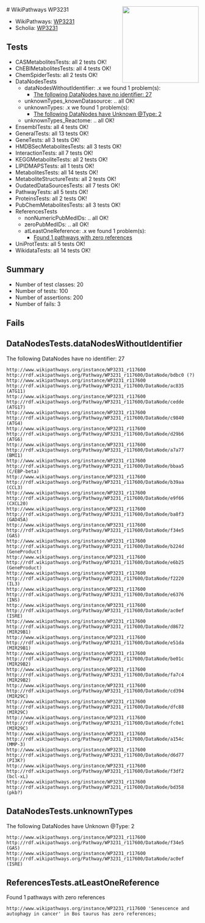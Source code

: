 <img style="float: right; width: 200px" src="https://upload.wikimedia.org/wikipedia/commons/thumb/8/83/Wplogo_with_text_500.png/640px-Wplogo_with_text_500.png" />
# WikiPathways WP3231

* WikiPathways: [WP3231](https://identifiers.org/wikipathways:WP3231)
* Scholia: [WP3231](https://scholia.toolforge.org/wikipathways/WP3231)
## Tests
* CASMetabolitesTests: all 2 tests OK!
* ChEBIMetabolitesTests: all 4 tests OK!
* ChemSpiderTests: all 2 tests OK!
* DataNodesTests
    * dataNodesWithoutIdentifier: .x we found 1 problem(s):
        * [The following DataNodes have no identifier: 27](#8792c4b6)
    * unknownTypes_knownDatasource: .. all OK!
    * unknownTypes: .x we found 1 problem(s):
        * [The following DataNodes have Unknown @Type: 2](#839973e0)
    * unknownTypes_Reactome: .. all OK!
* EnsemblTests: all 4 tests OK!
* GeneralTests: all 13 tests OK!
* GeneTests: all 3 tests OK!
* HMDBSecMetabolitesTests: all 3 tests OK!
* InteractionTests: all 7 tests OK!
* KEGGMetaboliteTests: all 2 tests OK!
* LIPIDMAPSTests: all 1 tests OK!
* MetabolitesTests: all 14 tests OK!
* MetaboliteStructureTests: all 2 tests OK!
* OudatedDataSourcesTests: all 7 tests OK!
* PathwayTests: all 5 tests OK!
* ProteinsTests: all 2 tests OK!
* PubChemMetabolitesTests: all 3 tests OK!
* ReferencesTests
    * nonNumericPubMedIDs: .. all OK!
    * zeroPubMedIDs: .. all OK!
    * atLeastOneReference: .x we found 1 problem(s):
        * [Found 1 pathways with zero references](#35eb778e)
* UniProtTests: all 5 tests OK!
* WikidataTests: all 14 tests OK!


## Summary

* Number of test classes: 20
* Number of tests: 100
* Number of assertions: 200
* Number of fails: 3

## Fails

<a name="8792c4b6" />

## DataNodesTests.dataNodesWithoutIdentifier

The following DataNodes have no identifier: 27
```
http://www.wikipathways.org/instance/WP3231_r117600 http://rdf.wikipathways.org/Pathway/WP3231_r117600/DataNode/bdbc0 (?)
http://www.wikipathways.org/instance/WP3231_r117600 http://rdf.wikipathways.org/Pathway/WP3231_r117600/DataNode/ac835 (ATG11)
http://www.wikipathways.org/instance/WP3231_r117600 http://rdf.wikipathways.org/Pathway/WP3231_r117600/DataNode/cedde (ATG17)
http://www.wikipathways.org/instance/WP3231_r117600 http://rdf.wikipathways.org/Pathway/WP3231_r117600/DataNode/c9840 (ATG4)
http://www.wikipathways.org/instance/WP3231_r117600 http://rdf.wikipathways.org/Pathway/WP3231_r117600/DataNode/d29b6 (ATG6)
http://www.wikipathways.org/instance/WP3231_r117600 http://rdf.wikipathways.org/Pathway/WP3231_r117600/DataNode/a7a77 (BMI1)
http://www.wikipathways.org/instance/WP3231_r117600 http://rdf.wikipathways.org/Pathway/WP3231_r117600/DataNode/bbaa5 (C/EBP-beta)
http://www.wikipathways.org/instance/WP3231_r117600 http://rdf.wikipathways.org/Pathway/WP3231_r117600/DataNode/b39aa (CCL3)
http://www.wikipathways.org/instance/WP3231_r117600 http://rdf.wikipathways.org/Pathway/WP3231_r117600/DataNode/e9f66 (CXCL20)
http://www.wikipathways.org/instance/WP3231_r117600 http://rdf.wikipathways.org/Pathway/WP3231_r117600/DataNode/ba8f3 (GAD45A)
http://www.wikipathways.org/instance/WP3231_r117600 http://rdf.wikipathways.org/Pathway/WP3231_r117600/DataNode/f34e5 (GAS)
http://www.wikipathways.org/instance/WP3231_r117600 http://rdf.wikipathways.org/Pathway/WP3231_r117600/DataNode/b224d (GeneProduct)
http://www.wikipathways.org/instance/WP3231_r117600 http://rdf.wikipathways.org/Pathway/WP3231_r117600/DataNode/e6b25 (GeneProduct)
http://www.wikipathways.org/instance/WP3231_r117600 http://rdf.wikipathways.org/Pathway/WP3231_r117600/DataNode/f2220 (IL3)
http://www.wikipathways.org/instance/WP3231_r117600 http://rdf.wikipathways.org/Pathway/WP3231_r117600/DataNode/e6376 (INS)
http://www.wikipathways.org/instance/WP3231_r117600 http://rdf.wikipathways.org/Pathway/WP3231_r117600/DataNode/ac0ef (ISRE)
http://www.wikipathways.org/instance/WP3231_r117600 http://rdf.wikipathways.org/Pathway/WP3231_r117600/DataNode/d8672 (MIR29B1)
http://www.wikipathways.org/instance/WP3231_r117600 http://rdf.wikipathways.org/Pathway/WP3231_r117600/DataNode/e51da (MIR29B1)
http://www.wikipathways.org/instance/WP3231_r117600 http://rdf.wikipathways.org/Pathway/WP3231_r117600/DataNode/be01c (MIR29B2)
http://www.wikipathways.org/instance/WP3231_r117600 http://rdf.wikipathways.org/Pathway/WP3231_r117600/DataNode/fa7c4 (MIR29B2)
http://www.wikipathways.org/instance/WP3231_r117600 http://rdf.wikipathways.org/Pathway/WP3231_r117600/DataNode/cd394 (MIR29C)
http://www.wikipathways.org/instance/WP3231_r117600 http://rdf.wikipathways.org/Pathway/WP3231_r117600/DataNode/dfc88 (MIR29C)
http://www.wikipathways.org/instance/WP3231_r117600 http://rdf.wikipathways.org/Pathway/WP3231_r117600/DataNode/fc0e1 (MIR29C)
http://www.wikipathways.org/instance/WP3231_r117600 http://rdf.wikipathways.org/Pathway/WP3231_r117600/DataNode/a154c (MMP-3)
http://www.wikipathways.org/instance/WP3231_r117600 http://rdf.wikipathways.org/Pathway/WP3231_r117600/DataNode/d6d77 (PI3K?)
http://www.wikipathways.org/instance/WP3231_r117600 http://rdf.wikipathways.org/Pathway/WP3231_r117600/DataNode/f3df2 (bcl-xL)
http://www.wikipathways.org/instance/WP3231_r117600 http://rdf.wikipathways.org/Pathway/WP3231_r117600/DataNode/bd358 (pkb?)
```

<a name="839973e0" />

## DataNodesTests.unknownTypes

The following DataNodes have Unknown @Type: 2
```
http://www.wikipathways.org/instance/WP3231_r117600 http://rdf.wikipathways.org/Pathway/WP3231_r117600/DataNode/f34e5 (GAS)
http://www.wikipathways.org/instance/WP3231_r117600 http://rdf.wikipathways.org/Pathway/WP3231_r117600/DataNode/ac0ef (ISRE)
```

<a name="35eb778e" />

## ReferencesTests.atLeastOneReference

Found 1 pathways with zero references
```
http://www.wikipathways.org/instance/WP3231_r117600 'Senescence and autophagy in cancer' in Bos taurus has zero references; 
```

